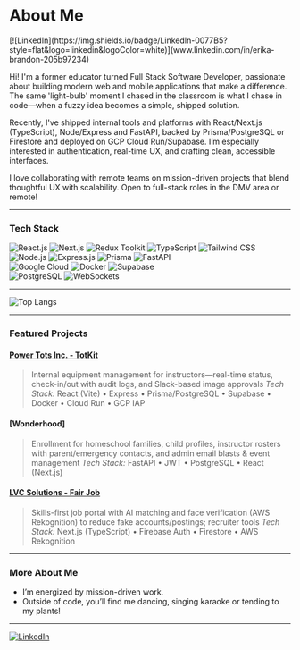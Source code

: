 <h1>About Me</h1>
[![LinkedIn](https://img.shields.io/badge/LinkedIn-0077B5?style=flat&logo=linkedin&logoColor=white)](www.linkedin.com/in/erika-brandon-205b97234)
<!-- [![Portfolio](https://img.shields.io/badge/Portfolio-222?style=flat&logo=github&logoColor=white)](YOUR_PORTFOLIO_LINK) -->

Hi! I'm a former educator turned Full Stack Software Developer, passionate about building modern web and mobile applications that make a difference. The same 'light-bulb' moment I chased in the classroom is what I chase in code—when a fuzzy idea becomes a simple, shipped solution.

Recently, I've shipped internal tools and platforms with React/Next.js (TypeScript), Node/Express and FastAPI, backed by Prisma/PostgreSQL or Firestore and deployed on GCP Cloud Run/Supabase. I’m especially interested in authentication, real-time UX, and crafting clean, accessible interfaces.

I love collaborating with remote teams on mission-driven projects that blend thoughtful UX with scalability. Open to full-stack roles in the DMV area or remote!

---

### Tech Stack

<p align="left">
  <img src="https://img.shields.io/badge/React-20232A?style=for-the-badge&logo=react&logoColor=61DAFB" alt="React.js" />
  <img src="https://img.shields.io/badge/Next.js-000?style=for-the-badge&logo=nextdotjs&logoColor=fff" alt="Next.js" />
  <img src="https://img.shields.io/badge/Redux%20Toolkit-593D88?style=for-the-badge&logo=redux&logoColor=white" alt="Redux Toolkit" />
  <img src="https://img.shields.io/badge/TypeScript-007ACC?style=for-the-badge&logo=typescript&logoColor=white" alt="TypeScript" />
  <img src="https://img.shields.io/badge/Tailwind%20CSS-06B6D4?style=for-the-badge&logo=tailwindcss&logoColor=white" alt="Tailwind CSS" />
  <br>
  <img src="https://img.shields.io/badge/Node.js-339933?style=for-the-badge&logo=nodedotjs&logoColor=white" alt="Node.js" />
  <img src="https://img.shields.io/badge/Express.js-000?style=for-the-badge&logo=express&logoColor=white" alt="Express.js" />
  <img src="https://img.shields.io/badge/Prisma-2D3748?style=for-the-badge&logo=prisma&logoColor=white" alt="Prisma" />
  <img src="https://img.shields.io/badge/FastAPI-009688?style=for-the-badge&logo=fastapi&logoColor=white" alt="FastAPI" />
  <br>
  <img src="https://img.shields.io/badge/Google%20Cloud-4285F4?style=for-the-badge&logo=googlecloud&logoColor=white" alt="Google Cloud" />
  <img src="https://img.shields.io/badge/Docker-2496ED?style=for-the-badge&logo=docker&logoColor=white" alt="Docker" />
  <img src="https://img.shields.io/badge/Supabase-3ECF8E?style=for-the-badge&logo=supabase&logoColor=white" alt="Supabase" />
  <br>
  <img src="https://img.shields.io/badge/PostgreSQL-4169E1?style=for-the-badge&logo=postgresql&logoColor=white" alt="PostgreSQL" />
  <img src="https://img.shields.io/badge/WebSockets-333?style=for-the-badge&logo=websocket&logoColor=white" alt="WebSockets" />
</p>

---

![Top Langs](https://github-readme-stats.vercel.app/api/top-langs/?username=Branea14&layout=compact&hide=html,css&theme=default)
<!-- ### Proficiency

| Area              | Proficiency      |
|-------------------|-----------------|
| Frontend / Design | ██████████░░ 82% |
| Backend           | ██████████░░ 86% |
| Programming       | ██████████░░ 85% | -->

--- 

### Featured Projects

#### [Power Tots Inc. - TotKit](https://totkit.powertotsinc.com/)
> Internal equipment management for instructors—real-time status, check-in/out with audit logs, and Slack-based image approvals
> _Tech Stack:_ React (Vite) • Express • Prisma/PostgreSQL • Supabase • Docker • Cloud Run • GCP IAP

#### [Wonderhood]
> Enrollment for homeschool families, child profiles, instructor rosters with parent/emergency contacts, and admin email blasts & event management
> _Tech Stack:_ FastAPI • JWT • PostgreSQL • React (Next.js)

#### [LVC Solutions - Fair Job](https://www.lvcfairjob.com/)
> Skills-first job portal with AI matching and face verification (AWS Rekognition) to reduce fake accounts/postings; recruiter tools
> _Tech Stack:_ Next.js (TypeScript) • Firebase Auth • Firestore • AWS Rekognition

---

### More About Me

- I’m energized by mission-driven work.
- Outside of code, you’ll find me dancing, singing karaoke or tending to my plants!

---


[![LinkedIn](https://img.shields.io/badge/LinkedIn-0077B5?style=flat&logo=linkedin&logoColor=white)](www.linkedin.com/in/erika-brandon-205b97234)
<!-- [![Portfolio](https://img.shields.io/badge/Portfolio-222?style=flat&logo=github&logoColor=white)](YOUR_PORTFOLIO_LINK) -->

